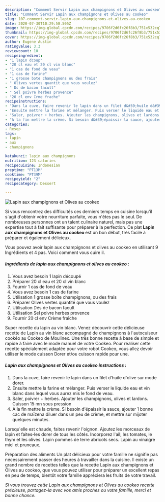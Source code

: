 ```yaml
---
description: "Comment Servir Lapin aux champignons et Olives au cookeo"
title: "Comment Servir Lapin aux champignons et Olives au cookeo"
slug: 107-comment-servir-lapin-aux-champignons-et-olives-au-cookeo
date: 2020-07-30T10:29:50.505Z
image: https://img-global.cpcdn.com/recipes/9706f2d6fc26f8b3/751x532cq70/lapin-aux-champignons-et-olives-au-cookeo-photo-principale-de-la-recette.jpg
thumbnail: https://img-global.cpcdn.com/recipes/9706f2d6fc26f8b3/751x532cq70/lapin-aux-champignons-et-olives-au-cookeo-photo-principale-de-la-recette.jpg
cover: https://img-global.cpcdn.com/recipes/9706f2d6fc26f8b3/751x532cq70/lapin-aux-champignons-et-olives-au-cookeo-photo-principale-de-la-recette.jpg
author: Eugene Austin
ratingvalue: 3.3
reviewcount: 10
recipeingredient:
- "1 lapin dcoup"
- "20 cl eau et 20 cl vin blanc"
- "1 cas de fond de veau"
- "1 cas de farine"
- "1 grosse bote champignons ou des frais"
- " Olives vertes quantit que vous voulez"
- " Ds de bacon facult"
- " Sel poivre herbes provence"
- "20 cl env Crme frache"
recipeinstructions:
- "Dans la cuve, faire revenir le lapin dans un filet d&#39;huile d&#39;olive sur mode dorer."
- "Ensuite mettre la farine et mélanger. Puis verser le liquide eau et vin blanc dans lequel vous aurez mis le fond de veau."
- "Saler, poivrer + herbes. Ajouter les champignons, olives et lardons. Cuisson 15 mn sous pression"
- "A la fin mettre la crème. Si besoin d&#39;épaissir la sauce, ajouter 1 bonne cac de maïzena diluer dans un peu de crème, et mettre sur mijoter quelques minutes."
categories:
- Resep
tags:
- lapin
- aux
- champignons

katakunci: lapin aux champignons 
nutrition: 123 calories
recipecuisine: Indonesian
preptime: "PT13M"
cooktime: "PT39M"
recipeyield: "2"
recipecategory: Dessert

---
```



![Lapin aux champignons et Olives au cookeo](https://img-global.cpcdn.com/recipes/9706f2d6fc26f8b3/751x532cq70/lapin-aux-champignons-et-olives-au-cookeo-photo-principale-de-la-recette.jpg)

Si vous rencontrez des difficultés ces derniers temps en cuisine lorsqu'il s'agit d'obtenir votre nourriture parfaite, vous n'êtes pas le seul. De nombreuses personnes ont un talent culinaire naturel, mais pas une expertise tout à fait suffisante pour préparer à la perfection. Ce plat <strong> Lapin aux champignons et Olives au cookeo </strong> est un bon début, très facile à préparer et également délicieux.

<!--inarticleads1-->

Vous pouvez avoir lapin aux champignons et olives au cookeo en utilisant 9 Ingrédients et 4 pas. Voici comment vous cuire il.

##### Ingrédients de lapin aux champignons et olives au cookeo :

1. Vous avez besoin 1 lapin découpé
1. Préparer 20 cl eau et 20 cl vin blanc
1. Fournir 1 cas de fond de veau
1. Vous avez besoin 1 cas de farine
1. Utilisation 1 grosse boîte champignons, ou des frais
1. Préparer  Olives vertes quantité que vous voulez
1. Utilisation  Dés de bacon facult
1. Utilisation  Sel poivre herbes provence
1. Fournir 20 cl env Crème fraîche


Super recette du lapin au vin blanc. Venez découvrir cette délicieuse recette de Lapin au vin blanc accompagné de champignons à l&#39;autocuiseur cookéo au Cookeo de Moulinex. Une très bonne recette à base de simple et rapide à faire avec le mode manuel de votre Cookeo. Pour réaliser cette recette spécialement adaptée pour votre robot Cookeo, vous allez devoir utiliser le mode cuisson Dorer et/ou cuisson rapide pour une. 

<!--inarticleads2-->

##### Lapin aux champignons et Olives au cookeo instructions :

1. Dans la cuve, faire revenir le lapin dans un filet d&#39;huile d&#39;olive sur mode dorer.
1. Ensuite mettre la farine et mélanger. Puis verser le liquide eau et vin blanc dans lequel vous aurez mis le fond de veau.
1. Saler, poivrer + herbes. Ajouter les champignons, olives et lardons. Cuisson 15 mn sous pression
1. A la fin mettre la crème. Si besoin d&#39;épaissir la sauce, ajouter 1 bonne cac de maïzena diluer dans un peu de crème, et mettre sur mijoter quelques minutes.


Lorsqu&#39;elle est chaude, faites revenir l&#39;oignon. Ajoutez les morceaux de lapin et faites-les dorer de tous les côtés. Incorporez l&#39;ail, les tomates, le thym et les olives. Lapin pommes de terre abricots secs. Lapin au vinaigre miel et pruneaux. 

<!--inarticleads1-->

<p>
Préparation des aliments Un plat délicieux pour votre famille ne signifie pas nécessairement passer des heures à travailler dans la cuisine. Il existe un grand nombre de recettes telles que la recette Lapin aux champignons et Olives au cookeo, que vous pouvez utiliser pour préparer un excellent repas en peu de temps, bientôt votre famille appréciera les fruits de votre travail.
</p>

<p>
<i>Si vous trouvez cette Lapin aux champignons et Olives au cookeo recette précieuse, partagez-la avec vos amis proches ou votre famille, merci et bonne chance.</i>
</p>
